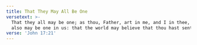 ```yaml
---
title: That They May All Be One
versetext: >-
  That they all may be one; as thou, Father, art in me, and I in thee, that they
  also may be one in us: that the world may believe that thou hast sent me.
verse: 'John 17:21'
---
```

